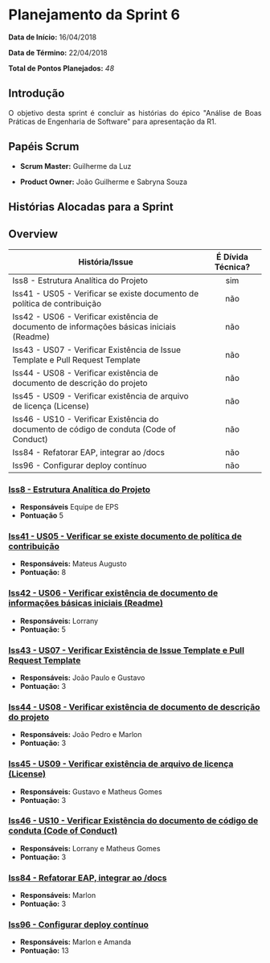 # Planejamento da Sprint 6

**Data de Início:** 16/04/2018

**Data de Término:** 22/04/2018

**Total de Pontos Planejados:** _48_



## Introdução
<p align = "justify"> O objetivo desta sprint é concluir as histórias do épico "Análise de Boas Práticas de Engenharia de Software" para apresentação da R1.</p>

## Papéis Scrum

* **Scrum Master:** Guilherme da Luz

* **Product Owner:** João Guilherme e Sabryna Souza

## Histórias Alocadas para a Sprint
## Overview
| História/Issue | É Dívida Técnica? |
| -------- | :----: |
| Iss8 - Estrutura Analítica do Projeto | sim |
| Iss41 - US05 - Verificar se existe documento de política de contribuição | não |
| Iss42 - US06 - Verificar existência de documento de informações básicas iniciais (Readme) | não |
| Iss43 - US07 - Verificar Existência de Issue Template e Pull Request Template | não |
| Iss44 - US08 - Verificar existência de documento de descrição do projeto | não |
| Iss45 - US09 - Verificar existência de arquivo de licença (License) | não |
| Iss46 - US10 - Verificar Existência do documento de código de conduta (Code of Conduct) | não |
| Iss84 - Refatorar EAP, integrar ao /docs | não |
| Iss96 - Configurar deploy contínuo | não |

### [Iss8 - Estrutura Analítica do Projeto](https://github.com/fga-gpp-mds/2018.1-Cardinals/issues/48)
* **Responsáveis** Equipe de EPS
* **Pontuação** 5

### [Iss41 - US05 - Verificar se existe documento de política de contribuição](https://github.com/fga-gpp-mds/2018.1-Cardinals/issues/41)
* **Responsáveis:** Mateus Augusto
* **Pontuação:** 8

### [Iss42 - US06 - Verificar existência de documento de informações básicas iniciais (Readme)](https://github.com/fga-gpp-mds/2018.1-Cardinals/issues/42)
* **Responsáveis:** Lorrany
* **Pontuação:** 5

### [Iss43 - US07 - Verificar Existência de Issue Template e Pull Request Template](https://github.com/fga-gpp-mds/2018.1-Cardinals/issues/43)
* **Responsáveis:** João Paulo e Gustavo
* **Pontuação:** 3

### [Iss44 - US08 - Verificar existência de documento de descrição do projeto](https://github.com/fga-gpp-mds/2018.1-Cardinals/issues/44)
* **Responsáveis:** João Pedro e Marlon
* **Pontuação:** 3

### [Iss45 - US09 - Verificar existência de arquivo de licença (License)](https://github.com/fga-gpp-mds/2018.1-Cardinals/issues/45)
* **Responsáveis:** Gustavo e Matheus Gomes
* **Pontuação:** 3

### [Iss46 - US10 - Verificar Existência do documento de código de conduta (Code of Conduct)](https://github.com/fga-gpp-mds/2018.1-Cardinals/issues/46)
* **Responsáveis:** Lorrany e Matheus Gomes
* **Pontuação:** 3

### [Iss84 - Refatorar EAP, integrar ao /docs](https://github.com/fga-gpp-mds/2018.1-Cardinals/issues/84)
* **Responsáveis:** Marlon
* **Pontuação:** 3

### [Iss96 - Configurar deploy contínuo](https://github.com/fga-gpp-mds/2018.1-Cardinals/issues/96)
* **Responsáveis:** Marlon e Amanda
* **Pontuação:** 13
